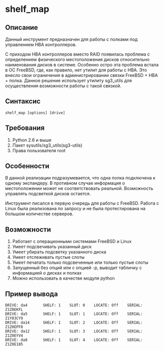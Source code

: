 shelf_map
=========

Описание
--------
Данный инструмент предназначен для работы с полками под управлением HBA контроллеров.

С приходом HBA контроллеров вместо RAID появилась проблема с определением 
физического местоположения дисков относительно наименования дисков в системе. 
Особенно остро эта проблема встала в ОС FreeBSD, где, как правило, нет утилит для работы с HBA.
Это внесло свои ограничения в администрировании связки FreeBSD + HBA + полка.
Данное решение использует утилиту sg3_utils для осуществления возможности работы с такой связкой.

Синтаксис
--------
    shelf_map [options] [drive]

Требования
--------
1. Python 2.6 и выше
2. Пакет sysutils/sg3_utils(sg3-utils)
3. Права пользователя root

Особенности
-------
В данной реализации подразумевается, что одна полка подключена к одному экспандеру.
В противном случае информация о местоположении может не соответствовать реальной.
Возможность управлять подсветкой дисков остается.

Инструмент писался в первую очередь для работы с FreeBSD. Работа с Linux была реализована по запросу 
и не была протестирована на большом количестве серверов.

Возможности
-------
1. Работает с операционными системами FreeBSD и Linux
2. Умеет подсвечивать указанный диск
3. Умеет убирать подсветку указанного диска
4. Умеет отслеживать пустые слоты
5. Умеет печатать только подсвеченные или только пустые слоты
6. Запущенный без опций или с опцией -p, выводит табличку с информацией о дисках и полках
7. Можно использовать в качестве модуля python

Пример вывода
-------
    DRIVE: da4       SHELF: 1    SLOT: 0    LOCATE: Off    SERIAL: Z1Z0EKFL
    DRIVE: da5       SHELF: 1    SLOT: 1    LOCATE: Off    SERIAL: Z1Y03CY9
    DRIVE: da14      SHELF: 1    SLOT: 2    LOCATE: Off    SERIAL: Z1Z0EPF8
    DRIVE: da12      SHELF: 1    SLOT: 3    LOCATE: Off    SERIAL: Z1Z0EYV4
    DRIVE: da8       SHELF: 1    SLOT: 4    LOCATE: Off    SERIAL: Z1Z0E185
